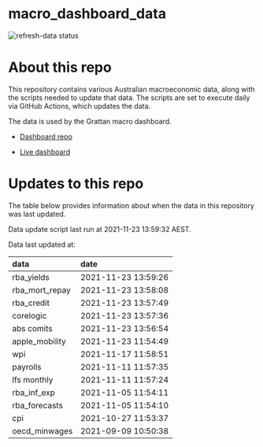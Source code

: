 
<!-- README.md is generated from README.Rmd. Please edit that file -->

# macro\_dashboard\_data

<!-- badges: start -->

![refresh-data
status](https://github.com/grattan/macro_dashboard_data/workflows/refresh-data/badge.svg)

<!-- badges: end -->

# About this repo

This repository contains various Australian macroeconomic data, along
with the scripts needed to update that data. The scripts are set to
execute daily via GitHub Actions, which updates the data.

The data is used by the Grattan macro dashboard.

  - [Dashboard repo](https://github.com/grattan/macrodashboard)

  - [Live dashboard](https://mattcowgill.shinyapps.io/macrodashboard/)

# Updates to this repo

The table below provides information about when the data in this
repository was last updated.

Data update script last run at 2021-11-23 13:59:32 AEST.

Data last updated at:

| data             | date                |
| :--------------- | :------------------ |
| rba\_yields      | 2021-11-23 13:59:26 |
| rba\_mort\_repay | 2021-11-23 13:58:08 |
| rba\_credit      | 2021-11-23 13:57:49 |
| corelogic        | 2021-11-23 13:57:36 |
| abs comits       | 2021-11-23 13:56:54 |
| apple\_mobility  | 2021-11-23 11:54:49 |
| wpi              | 2021-11-17 11:58:51 |
| payrolls         | 2021-11-11 11:57:35 |
| lfs monthly      | 2021-11-11 11:57:24 |
| rba\_inf\_exp    | 2021-11-05 11:54:11 |
| rba\_forecasts   | 2021-11-05 11:54:10 |
| cpi              | 2021-10-27 11:53:37 |
| oecd\_minwages   | 2021-09-09 10:50:38 |
